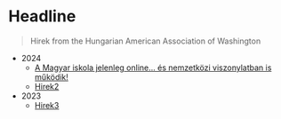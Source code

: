 # Headline

> Hirek from the Hungarian American Association of Washington


- 2024
  - [A Magyar iskola jelenleg online… és nemzetközi viszonylatban is működik!](2024/page2/page.md)
  - [Hirek2](2024/page2/page.md)
- 2023
  - [Hirek3](2023/page1/page.md)